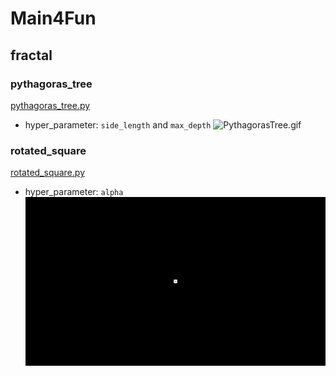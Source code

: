 # Main4Fun

## fractal

### pythagoras_tree
[pythagoras_tree.py](pythagoras_tree.py)

* hyper_parameter: `side_length` and `max_depth`
![PythagorasTree.gif](fig%2FPythagorasTree.gif)

### rotated_square
[rotated_square.py](rotated_square.py)
* hyper_parameter: `alpha`
![rotated_square.gif](fig%2Frotated_square.gif)
